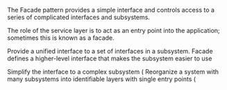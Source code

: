 The Facade pattern provides a simple interface and controls access to a series of complicated interfaces and subsystems.

The role of the service layer is to act as an entry point into the application; sometimes this is known as a facade.

Provide a unified interface to a set of interfaces in a subsystem. Facade defines a higher-level interface that makes the subsystem easier to use

Simplify the interface to a complex subsystem (
Reorganize a system with many subsystems into identifiable layers with single entry points (